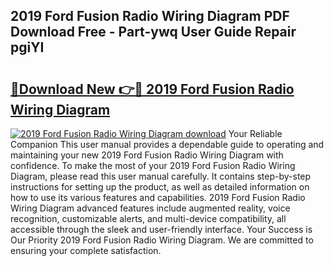 ## 2019 Ford Fusion Radio Wiring Diagram PDF Download Free - Part-ywq User Guide Repair pgiYI

# <h2><a href="http://dflr1qo.blite.top/?on=2019+Ford+Fusion+Radio+Wiring+Diagram">🔗Download New 👉🔴 2019 Ford Fusion Radio Wiring Diagram</a></h2>

[![2019 Ford Fusion Radio Wiring Diagram download](https://i.imgur.com/lujVjoI.png)](http://dflr1qo.blite.top/?on=2019+Ford+Fusion+Radio+Wiring+Diagram)
Your Reliable Companion This user manual provides a dependable guide to operating and maintaining your new 2019 Ford Fusion Radio Wiring Diagram with confidence. To make the most of your 2019 Ford Fusion Radio Wiring Diagram, please read this user manual carefully. It contains step-by-step instructions for setting up the product, as well as detailed information on how to use its various features and capabilities. 2019 Ford Fusion Radio Wiring Diagram advanced features include augmented reality, voice recognition, customizable alerts, and multi-device compatibility, all accessible through the sleek and user-friendly interface. Your Success is Our Priority 2019 Ford Fusion Radio Wiring Diagram. We are committed to ensuring your complete satisfaction.
